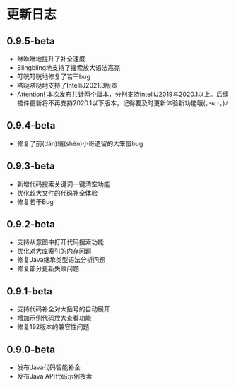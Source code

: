 # 更新日志

## 0.9.5-beta
* 咻咻咻地提升了补全速度
* Blingbling地支持了搜索放大语法高亮
* 叮咣叮咣地修复了若干bug
* 嗒哒嗒哒地支持了IntelliJ2021.3版本
* Attention! 本次发布共计两个版本，分别支持IntelliJ2019与2020.1以上。后续插件更新将不再支持2020.1以下版本，记得要及时更新体验新功能哦(｡･ω･｡)ﾉ

## 0.9.4-beta
* 修复了前(dān)端(shēn)小哥遗留的大笨蛋bug

## 0.9.3-beta
* 新增代码搜索关键词一键清空功能
* 优化超大文件的代码补全体验
* 修复若干Bug

## 0.9.2-beta
* 支持从意图中打开代码搜索功能
* 优化对大库索引的内存问题
* 修复Java继承类型语法分析问题
* 修复部分更新失败问题

## 0.9.1-beta
* 支持代码补全对大括号的自动展开
* 增加示例代码放大查看功能
* 修复192版本的兼容性问题

## 0.9.0-beta
* 发布Java代码智能补全
* 发布Java API代码示例搜索